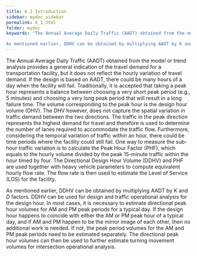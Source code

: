 ```yaml
---
title: 6.1 Introduction
sidebar: mydoc_sidebar
permalink: 6_1.html
folder: mydoc
keywords: "The Annual Average Daily Traffic (AADT) obtained from the model or trend analysis provides a general indication of the travel demand for a transportation facility, but it does not reflect the hourly variation of travel demand. If the design is based on AADT, there could be many hours of a day when the facility will fail. Traditionally, it is accepted that taking a peak hour represents a balance between choosing a very short peak period (e.g., 5 minutes) and choosing a very long peak period that will result in a long failure time. The volume corresponding to the peak hour is the design hour volume (DHV). The DHV however, does not capture the spatial variation in traffic demand between the two directions. The traffic in the peak direction represents the highest demand for travel and therefore is used to determine the number of lanes required to accommodate the traffic flow. Furthermore, considering the temporal variation of traffic within an hour, there could be time periods where the facility could still fail. One way to measure the sub-hour traffic variation is to calculate the Peak Hour Factor (PHF), which equals to the hourly volume divided by the peak 15-minute traffic within the hour timed by four. The Directional Design Hour Volume (DDHV) and PHF are used together with heavy vehicle parameters to compute equivalent hourly flow rate. The flow rate is then used to estimate the Level of Service (LOS) for the facility.

As mentioned earlier, DDHV can be obtained by multiplying AADT by K and D factors. DDHV can be used for design and traffic operational analysis for the design hour. In most cases, it is necessary to estimate directional peak hour volumes for AM and PM peak periods for a typical day. If the design hour happens to coincide with either the AM or PM peak hour of a typical day, and if AM and PM happen to be the mirror image of each other, then no additional work is needed. If not, the peak period volumes for the AM and PM peak periods need to be estimated separately. The directional peak hour volumes can then be used to further estimate turning movement volumes for intersection operational analysis."
---
```


<style>
  div{text-align: justify;}
</style>

The Annual Average Daily Traffic (AADT) obtained from the model or trend analysis provides a general indication of the travel demand for a transportation facility, but it does not reflect the hourly variation of travel demand. If the design is based on AADT, there could be many hours of a day when the facility will fail. Traditionally, it is accepted that taking a peak hour represents a balance between choosing a very short peak period (e.g., 5 minutes) and choosing a very long peak period that will result in a long failure time. The volume corresponding to the peak hour is the design hour volume (DHV). The DHV however, does not capture the spatial variation in traffic demand between the two directions. The traffic in the peak direction represents the highest demand for travel and therefore is used to determine the number of lanes required to accommodate the traffic flow. Furthermore, considering the temporal variation of traffic within an hour, there could be time periods where the facility could still fail. One way to measure the sub-hour traffic variation is to calculate the Peak Hour Factor (PHF), which equals to the hourly volume divided by the peak 15-minute traffic within the hour timed by four. The Directional Design Hour Volume (DDHV) and PHF are used together with heavy vehicle parameters to compute equivalent hourly flow rate. The flow rate is then used to estimate the Level of Service (LOS) for the facility.

As mentioned earlier, DDHV can be obtained by multiplying AADT by K and D factors. DDHV can be used for design and traffic operational analysis for the design hour. In most cases, it is necessary to estimate directional peak hour volumes for AM and PM peak periods for a typical day. If the design hour happens to coincide with either the AM or PM peak hour of a typical day, and if AM and PM happen to be the mirror image of each other, then no additional work is needed. If not, the peak period volumes for the AM and PM peak periods need to be estimated separately. The directional peak hour volumes can then be used to further estimate turning movement volumes for intersection operational analysis.
